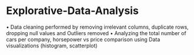 # Explorative-Data-Analysis
•	Data cleaning performed by removing irrelevant columns, duplicate rows, dropping null values and Outliers removed
•	Analyzing the total number of cars per company, horsepower vs price comparison using Data visualizations (histogram, scatterplot)
